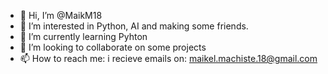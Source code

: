 - 👋 Hi, I’m @MaikM18
- 👀 I’m interested in Python, AI and making some friends.
- 🌱 I’m currently learning Pyhton
- 💞️ I’m looking to collaborate on some projects 
- 📫 How to reach me: i recieve emails on: maikel.machiste.18@gmail.com

<!---
MaikM18/MaikM18 is a ✨ special ✨ repository because its `README.md` (this file) appears on your GitHub profile.
You can click the Preview link to take a look at your changes.
--->
